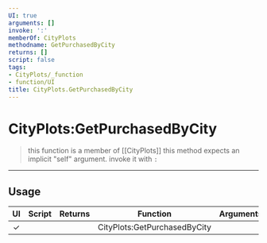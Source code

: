 ```yaml
---
UI: true
arguments: []
invoke: ':'
memberOf: CityPlots
methodname: GetPurchasedByCity
returns: []
script: false
tags:
- CityPlots/_function
- function/UI
title: CityPlots.GetPurchasedByCity
---
```

# CityPlots:GetPurchasedByCity
> this function is a member of [[CityPlots]]
> this method expects an implicit "self" argument. invoke it with `:`
-----
## Usage
|  UI | Script | Returns | Function | Arguments |
|:---:|:------:|-------:|:--------:|:---------|
|✓| ||CityPlots:GetPurchasedByCity||

